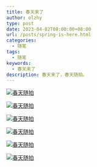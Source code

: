 ```yaml
---
title: 春天来了
author: olzhy
type: post
date: 2023-04-02T08:00:00+08:00
url: /posts/spring-is-here.html
categories:
  - 随笔
tags:
  - 随笔
keywords:
  - 春天来了
description: 春天来了，春天随拍。
---
```


[![春天随拍](https://olzhy.github.io/static/images/uploads/2023/04/spring-1.jpeg#center)](https://imglf6.lf127.net/img/5a96980de55715b7/L0FZWERkUnp2ZHRlYSt6N2VicXlVbGxsOGc3cmo5bHIvY3ZkUUswckp6QT0.jpeg)

[![春天随拍](https://olzhy.github.io/static/images/uploads/2023/04/spring-2.jpeg#center)](https://imglf6.lf127.net/img/fb744b5096e7fdc7/L0FZWERkUnp2ZHRlYSt6N2VicXlVcmxqZDZIdkg0Vm9Wci94R3EwalA4Yz0.jpeg)

[![春天随拍](https://olzhy.github.io/static/images/uploads/2023/04/spring-3.jpeg#center)](https://imglf4.lf127.net/img/cd9f4030d290f154/L0FZWERkUnp2ZHRlYSt6N2VicXlVa09SQkg2UUQzYlRqQjhsRkVsNFJvND0.jpeg)

[![春天随拍](https://olzhy.github.io/static/images/uploads/2023/04/spring-4.jpeg#center)](https://imglf4.lf127.net/img/0e4959318ff8559f/L0FZWERkUnp2ZHRlYSt6N2VicXlVbHloaVF1a3RUTXprbEFZQjNpSUdZcz0.jpeg)

[![春天随拍](https://olzhy.github.io/static/images/uploads/2023/04/spring-5.jpeg#center)](https://imglf4.lf127.net/img/5ddcca18225dc57b/L0FZWERkUnp2ZHRlYSt6N2VicXlVbTNFUGRPbTEyK3RzWFpFZDNxVnRjYz0.jpeg)

[![春天随拍](https://olzhy.github.io/static/images/uploads/2023/04/spring-6.jpeg#center)](https://imglf5.lf127.net/img/2283d69ee7ab4d2b/L0FZWERkUnp2ZHRhcG52VnlMTDZvMmJId3BJa2l1dkx2ZWN3ZUd3c28yVT0.jpeg)

